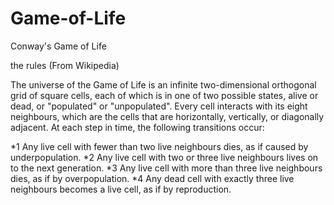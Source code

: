 # Game-of-Life
Conway's Game of Life 


the rules (From Wikipedia)

The universe of the Game of Life is an infinite two-dimensional orthogonal grid of square cells, each of which is in one of two possible states, alive or dead, or "populated" or "unpopulated". Every cell interacts with its eight neighbours, which are the cells that are horizontally, vertically, or diagonally adjacent. At each step in time, the following transitions occur:

*1 Any live cell with fewer than two live neighbours dies, as if caused by underpopulation.
*2 Any live cell with two or three live neighbours lives on to the next generation.
*3 Any live cell with more than three live neighbours dies, as if by overpopulation.
*4 Any dead cell with exactly three live neighbours becomes a live cell, as if by reproduction.
